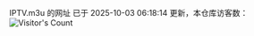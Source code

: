 IPTV.m3u 的网址 已于 2025-10-03 06:18:14 更新，本仓库访客数：![Visitor's Count](https://profile-counter.glitch.me/hero1898_tv/count.svg)
